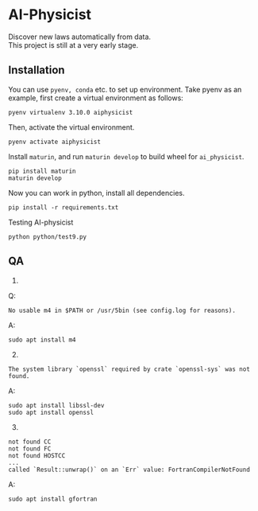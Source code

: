 # AI-Physicist

Discover new laws automatically from data.  
This project is still at a very early stage.  

## Installation

You can use `pyenv, conda` etc. to set up environment. Take pyenv as an example, first create a virtual environment as follows:
```
pyenv virtualenv 3.10.0 aiphysicist  
```

Then, activate the virtual environment.
```
pyenv activate aiphysicist
```

Install `maturin`, and run `maturin develop` to build wheel for `ai_physicist`.

```
pip install maturin
maturin develop
```

Now you can work in python, install all dependencies.

```
pip install -r requirements.txt
```
Testing AI-physicist
```
python python/test9.py
```

## QA
1.
Q:
```
No usable m4 in $PATH or /usr/5bin (see config.log for reasons).
```
A:
```
sudo apt install m4
```
2.
```
The system library `openssl` required by crate `openssl-sys` was not found.
```
A:
```
sudo apt install libssl-dev
sudo apt install openssl
```
3.
```
not found CC
not found FC
not found HOSTCC
...
called `Result::unwrap()` on an `Err` value: FortranCompilerNotFound
```
A:
```
sudo apt install gfortran
```